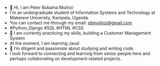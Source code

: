 - 👋 Hi, I am Peter Bukama Mulinzi
- I'm an undergraduate student of Information Systems and Technology at Makerere University, Kampala, Uganda.
- You can contact me through my email: pbmulinzi@gmail.com
- #Python_Django #SQL  #HTML #CSS 
- 🌱 I am currently practicing my skills, building a Customer Management System
- At the moment, I am learning Java!
- 💞️ I’m diligent and passionate about studying and writing code.
- I look forward to connecting and learning from senior people here and perhaps collaborating on development-related projects.

<!---
pbmulinzi/pbmulinzi is a ✨ special ✨ repository because its `README.md` (this file) appears on your GitHub profile.
You can click the Preview link to take a look at your changes.
--->
